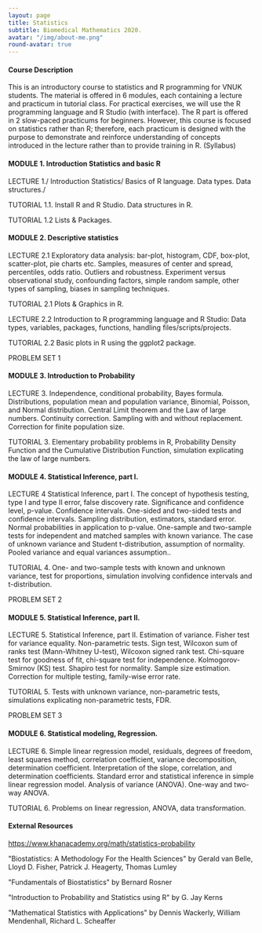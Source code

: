 ```yaml
---
layout: page
title: Statistics
subtitle: Biomedical Mathematics 2020.
avatar: "/img/about-me.png"
round-avatar: true
---
```

#### Course Description
This is an introductory course to statistics and R programming for VNUK students. The material is offered in 6 modules, each containing a lecture and practicum in tutorial class. For practical exercises, we will use the R programming language and R Studio (with interface). The R part is offered in 2 slow-paced practicums for beginners. However, this course is focused on statistics rather than R; therefore, each practicum is designed with the purpose to demonstrate and reinforce understanding of concepts introduced in the lecture rather than to provide training in R. (Syllabus)

#### MODULE 1. Introduction Statistics and basic R
LECTURE 1./
Introduction Statistics/
Basics of R language. Data types. Data structures./

TUTORIAL 1.1. Install R and R Studio. Data structures in R.

TUTORIAL 1.2 Lists & Packages. 

#### MODULE 2. Descriptive statistics
LECTURE 2.1
Exploratory data analysis: bar-plot, histogram, CDF, box-plot, scatter-plot, pie charts etc. Samples, measures of center and spread, percentiles, odds ratio. Outliers and robustness. Experiment versus observational study, confounding factors, simple random sample, other types of sampling, biases in sampling techniques.

TUTORIAL 2.1 Plots & Graphics in R. 

LECTURE 2.2 
Introduction to R programming language and R Studio: Data types, variables, packages, functions, handling files/scripts/projects.

TUTORIAL 2.2 Basic plots in R using the ggplot2 package.

PROBLEM SET 1

#### MODULE 3. Introduction to Probability
LECTURE 3. 
Independence, conditional probability, Bayes formula. Distributions, population mean and population variance, Binomial, Poisson, and Normal distribution. Central Limit theorem and the Law of large numbers. Continuity correction. Sampling with and without replacement. Correction for finite population size.

TUTORIAL 3. Elementary probability problems in R, Probability Density Function and the Cumulative Distribution Function, simulation explicating the law of large numbers.

#### MODULE 4. Statistical Inference, part I.
LECTURE 4
Statistical Inference, part I. The concept of hypothesis testing, type I and type II error, false discovery rate. Significance and confidence level, p-value. Confidence intervals. One-sided and two-sided tests and confidence intervals. Sampling distribution, estimators, standard error. Normal probabilities in application to p-value. One-sample and two-sample tests for independent and matched samples with known variance. The case of unknown variance and Student t-distribution, assumption of normality. Pooled variance and equal variances assumption..

TUTORIAL 4. One- and two-sample tests with known and unknown variance, test for proportions, simulation involving confidence intervals and t-distribution.

PROBLEM SET 2

#### MODULE 5. Statistical Inference, part II. 
LECTURE 5. 
Statistical Inference, part II. Estimation of variance. Fisher test for variance equality. Non-parametric tests. Sign test, Wilcoxon sum of ranks test (Mann-Whitney U-test), Wilcoxon signed rank test. Chi-square test for goodness of fit, chi-square test for independence. Kolmogorov-Smirnov (KS) test. Shapiro test for normality. Sample size estimation. Correction for multiple testing, family-wise error rate.

TUTORIAL 5. Tests with unknown variance, non-parametric tests, simulations explicating non-parametric tests, FDR.

PROBLEM SET 3

#### MODULE 6. Statistical modeling, Regression.
LECTURE 6. 
Simple linear regression model, residuals, degrees of freedom, least squares method, correlation coefficient, variance decomposition, determination coefficient. Interpretation of the slope, correlation, and determination coefficients. Standard error and statistical inference in simple linear regression model. Analysis of variance (ANOVA). One-way and two-way ANOVA.

TUTORIAL 6. Problems on linear regression, ANOVA, data transformation.

#### External Resources
https://www.khanacademy.org/math/statistics-probability

"Biostatistics: A Methodology For the Health Sciences" by Gerald van Belle, Lloyd D. Fisher, Patrick J. Heagerty, Thomas Lumley

"Fundamentals of Biostatistics" by Bernard Rosner

"Introduction to Probability and Statistics using R" by G. Jay Kerns

"Mathematical Statistics with Applications" by Dennis Wackerly, William Mendenhall, Richard L. Scheaffer


